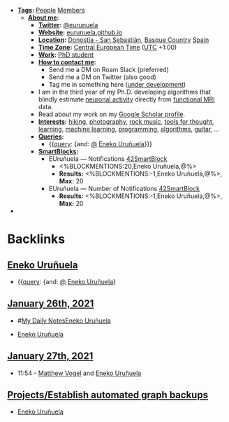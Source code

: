 - **[Tags](<Tags.md>):** [People](<People.md>) [Members](<Members.md>)
    - **[About me](<About me.md>):**
        - **[Twitter](<Twitter.md>):** [@eurunuela](https://twitter.com/eurunuela)
        - **[Website](<Website.md>):** [eurunuela.github.io](https://eurunuela.github.io)
        - **[Location](<Location.md>):** [Donostia - San Sebastián](<Donostia - San Sebastián.md>), [Basque Country](<Basque Country.md>) [Spain](<Spain.md>)
        - **[Time Zone](<Time Zone.md>):** [Central European Time](<Central European Time.md>) ([UTC](<UTC.md>) +1:00)
        - **[Work](<Work.md>):** [PhD student](<PhD student.md>)
        - **[How to contact me](<How to contact me.md>):** 
            - Send me a DM on Roam Slack (preferred)
            - Send me a DM on Twitter (also good)
            - Tag me in something here ([under development]([Chat](<Chat.md>)))
        - I am in the third year of my Ph.D. developing algorithms that blindly estimate [neuronal activity](<neuronal activity.md>) directly from [functional MRI](<functional MRI.md>) data.
        - Read about my work on my [Google Scholar profile](https://scholar.google.com/citations?user=KLIjERgAAAAJ&hl=en).
        - **[Interests](<Interests.md>):** [hiking](<hiking.md>), [photography](<photography.md>), [rock music](<rock music.md>), [tools for thought](<tools for thought.md>), [learning](<learning.md>), [machine learning](<machine learning.md>), [programming](<programming.md>), [algorithms](<algorithms.md>), [guitar](<guitar.md>), ...
        - **[Queries](<Queries.md>):**
            - {{[query](<query.md>): {and: [@](<@.md>) [Eneko Uruñuela](<Eneko Uruñuela.md>)}}}
        - **[SmartBlocks](<SmartBlocks.md>):**
            - EUruñuela — Notifications [42SmartBlock](<42SmartBlock.md>)
                - <%BLOCKMENTIONS:20,Eneko Uruñuela,@%>
                - **Results:** <%BLOCKMENTIONS:-1,Eneko Uruñuela,@%>, **Max:** 20
            - EUruñuela — Number of Notifications [42SmartBlock](<42SmartBlock.md>)
                - **Results:** <%BLOCKMENTIONS:-1,Eneko Uruñuela,@%>, **Max:** 20
- 

# Backlinks
## [Eneko Uruñuela](<Eneko Uruñuela.md>)
- {{[query](<query.md>): {and: [@](<@.md>) [Eneko Uruñuela](<Eneko Uruñuela.md>)}

## [January 26th, 2021](<January 26th, 2021.md>)
- #[My Daily Notes](<My Daily Notes.md>)[Eneko Uruñuela](<Eneko Uruñuela.md>)

- [Eneko Uruñuela](<Eneko Uruñuela.md>)

## [January 27th, 2021](<January 27th, 2021.md>)
- 11:54 - [Matthew Vogel](<Matthew Vogel.md>) and [Eneko Uruñuela](<Eneko Uruñuela.md>)

## [Projects/Establish automated graph backups](<Projects/Establish automated graph backups.md>)
- [Eneko Uruñuela](<Eneko Uruñuela.md>)

